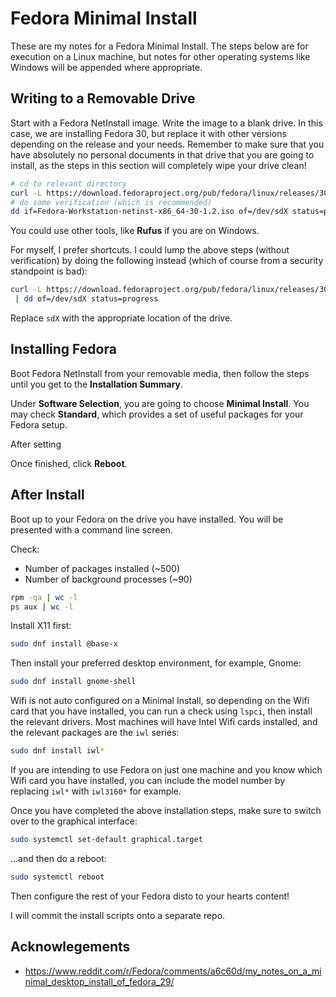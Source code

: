 # Fedora Minimal Install

These are my notes for a Fedora Minimal Install. The steps below are for execution on a Linux machine, but notes for other operating systems like Windows will be appended where appropriate.

## Writing to a Removable Drive

Start with a Fedora NetInstall image. Write the image to a blank drive. In this case, we are installing Fedora 30, but replace it with other versions depending on the release and your needs. Remember to make sure that you have absolutely no personal documents in that drive that you are going to install, as the steps in this section will completely wipe your drive clean!

```bash
# cd to relevant directory
curl -L https://download.fedoraproject.org/pub/fedora/linux/releases/30/Workstation/x86_64/iso/Fedora-Workstation-netinst-x86_64-30-1.2.iso
# do some verification (which is recommended)
dd if=Fedora-Workstation-netinst-x86_64-30-1.2.iso of=/dev/sdX status=progress
```

You could use other tools, like **Rufus** if you are on Windows.

For myself, I prefer shortcuts. I could lump the above steps (without verification) by doing the following instead (which of course from a security standpoint is bad):

```bash
curl -L https://download.fedoraproject.org/pub/fedora/linux/releases/30/Workstation/x86_64/iso/Fedora-Workstation-netinst-x86_64-30-1.2.iso \
 | dd of=/dev/sdX status=progress
```

Replace `sdX` with the appropriate location of the drive.

## Installing Fedora

Boot Fedora NetInstall from your removable media, then follow the steps until you get to the **Installation Summary**.

Under **Software Selection**, you are going to choose **Minimal Install**. You may check **Standard**, which provides a set of useful packages for your Fedora setup.

After setting 

Once finished, click **Reboot**.

## After Install

Boot up to your Fedora on the drive you have installed. You will be presented with a command line screen.

Check:

- Number of packages installed (~500)
- Number of background processes (~90)

```bash
rpm -qa | wc -l
ps aux | wc -l
```

Install X11 first:

```bash
sudo dnf install @base-x
```

Then install your preferred desktop environment, for example, Gnome:

```bash
sudo dnf install gnome-shell
```

Wifi is not auto configured on a Minimal Install, so depending on the Wifi card that you have installed, you can run a check using `lspci`, then install the relevant drivers. Most machines will have Intel Wifi cards installed, and the relevant packages are the `iwl` series:

```bash
sudo dnf install iwl*
```

If you are intending to use Fedora on just one machine and you know which Wifi card you have installed, you can include the model number by replacing `iwl*` with `iwl3160*` for example.

Once you have completed the above installation steps, make sure to switch over to the graphical interface:

```bash
sudo systemctl set-default graphical.target
```

...and then do a reboot:

```bash
sudo systemctl reboot
```

Then configure the rest of your Fedora disto to your hearts content!

I will commit the install scripts onto a separate repo.

## Acknowlegements

- https://www.reddit.com/r/Fedora/comments/a6c60d/my_notes_on_a_minimal_desktop_install_of_fedora_29/
